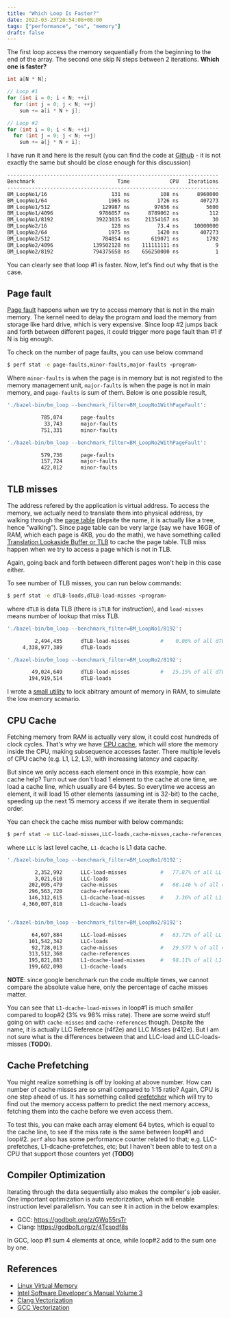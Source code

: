 ```yaml
---
title: "Which Loop Is Faster?"
date: 2022-03-23T20:54:08+08:00
tags: ["performance", "os", "memory"]
draft: false
---
```


The first loop access the memory sequentially from the beginning to the end of the array. The second one skip N steps between 2 iterations. **Which one is faster?**

<!--more-->

```cpp
int a[N * N];

// Loop #1
for (int i = 0; i < N; ++i)
  for (int j = 0; j < N; ++j)
    sum += a[i * N + j];

// Loop #2
for (int i = 0; i < N; ++i)
  for (int j = 0; j < N; ++j)
    sum += a[j * N + i];
```

I have run it and here is the result (you can find the code at [Github](https://github.com/hgminh95/which_loop_is_faster) - it is not exactly the same but should be close enough for this discussion)

```bash
---------------------------------------------------------------------
Benchmark                           Time             CPU   Iterations
---------------------------------------------------------------------
BM_LoopNo1/16                     131 ns          108 ns      8960000
BM_LoopNo1/64                    1965 ns         1726 ns       407273
BM_LoopNo1/512                 129987 ns        97656 ns         5600
BM_LoopNo1/4096               9786057 ns      8789062 ns          112
BM_LoopNo1/8192              39223035 ns     21354167 ns           30
BM_LoopNo2/16                     128 ns         73.4 ns     10000000
BM_LoopNo2/64                    1975 ns         1420 ns       407273
BM_LoopNo2/512                 784854 ns       619071 ns         1792
BM_LoopNo2/4096             139502128 ns    111111111 ns            9
BM_LoopNo2/8192             794375658 ns    656250000 ns            1
```

You can clearly see that loop #1 is faster. Now, let's find out why that is the case.

## Page fault

[Page fault](https://en.wikipedia.org/wiki/Page_fault) happens when we try to access memory that is not in the main memory. The kernel need to delay the program and load the memory from storage like hard drive, which is very expensive. Since loop #2 jumps back and forth between different pages, it could trigger more page fault than #1 if N is big enough.

To check on the number of page faults, you can use below command

```bash
$ perf stat -e page-faults,minor-faults,major-faults <program>
```

Where `minor-faults` is when the page is in memory but is not registed to the memory management unit, `major-faults` is when the page is not in main memory, and `page-faults` is sum of them. Below is one possible result,

```bash
'./bazel-bin/bm_loop --benchmark_filter=BM_LoopNo1WithPageFault':

           785,074      page-faults
            33,743      major-faults
           751,331      minor-faults

'./bazel-bin/bm_loop --benchmark_filter=BM_LoopNo2WithPageFault':

           579,736      page-faults
           157,724      major-faults
           422,012      minor-faults
```

## TLB misses

The address refered by the application is virtual address. To access the memory, we actually need to translate them into physical address, by walking through the [page table](https://en.wikipedia.org/wiki/Page_tabl) (depsite the name, it is actually like a tree, hence "walking"). Since page table can be very large (say we have 16GB of RAM, which each page is 4KB, you do the math), we have something called [Translation Lookaside Buffer or TLB](https://en.wikipedia.org/wiki/Translation_lookaside_buffer) to cache the page table. TLB miss happen when we try to access a page which is not in TLB.

Again, going back and forth between different pages won't help in this case either.

To see number of TLB misses, you can run below commands:

```bash
$ perf stat -e dTLB-loads,dTLB-load-misses <program>
```

where `dTLB` is data TLB (there is `iTLB` for instruction), and `load-misses` means number of lookup that miss TLB.

```bash
'./bazel-bin/bm_loop --benchmark_filter=BM_LoopNo1/8192':

         2,494,435      dTLB-load-misses          #    0.06% of all dTLB cache hits 
     4,338,977,389      dTLB-loads

'./bazel-bin/bm_loop --benchmark_filter=BM_LoopNo2/8192':

        49,024,649      dTLB-load-misses          #   25.15% of all dTLB cache hits 
       194,919,514      dTLB-loads
```

I wrote a [small utility](https://github.com/hgminh95/which_loop_is_faster/blob/master/lock_mem.cpp) to lock abitrary amount of memory in RAM, to simulate the low memory scenario.

## CPU Cache

Fetching memory from RAM is actually very slow, it could cost hundreds of clock cycles. That's why we have [CPU cache](https://en.wikipedia.org/wiki/CPU_cache), which will store the memory inside the CPU, making subsequence accesses faster. There multiple levels of CPU cache (e.g. L1, L2, L3), with increasing latency and capacity.

But since we only access each element once in this example, how can cache help? Turn out we don't load 1 element to the cache at one time, we load a cache line, which usually are 64 bytes. So everytime we access an element, it will load 15 other elements (assuming int is 32-bit) to the cache, speeding up the next 15 memory access if we iterate them in sequential order.

You can check the cache miss number with below commands:

```bash
$ perf stat -e LLC-load-misses,LLC-loads,cache-misses,cache-references,L1-dcache-load-misses,L1-dcache-loads <program>
```

where `LLC` is last level cache, `L1-dcache` is L1 data cache.


```bash
'./bazel-bin/bm_loop --benchmark_filter=BM_LoopNo1/8192':

         2,352,992      LLC-load-misses           #   77.87% of all LL-cache hits
         3,021,610      LLC-loads
       202,095,479      cache-misses              #   68.146 % of all cache refs  
       296,563,720      cache-references
       146,312,615      L1-dcache-load-misses     #    3.36% of all L1-dcache hits
     4,360,007,818      L1-dcache-loads


'./bazel-bin/bm_loop --benchmark_filter=BM_LoopNo2/8192':

        64,697,884      LLC-load-misses           #   63.72% of all LL-cache hits
       101,542,342      LLC-loads
        92,728,013      cache-misses              #   29.577 % of all cache refs  
       313,512,368      cache-references
       195,821,883      L1-dcache-load-misses     #   98.11% of all L1-dcache hits
       199,602,098      L1-dcache-loads
```

**NOTE**: since google benchmark run the code multiple times, we cannot compare the absolute value here, only the percentage of cache misses matter.

You can see that `L1-dcache-load-misses` in loop#1 is much smaller compared to loop#2 (3% vs 98% miss rate). There are some weird stuff going on with `cache-misses` and `cache-references` though. Despite the name, it is actually LLC Reference (r4f2e) and LLC Misses (r412e). But I am not sure what is the differences between that and LLC-load and LLC-loads-misses (**TODO**).


## Cache Prefetching

You might realize something is off by looking at above number. How can number of cache misses are so small compared to 1:15 ratio? Again, CPU is one step ahead of us. It has something called [prefetcher](https://en.wikipedia.org/wiki/Cache_prefetching) which will try to find out the memory access pattern to predict the next memory access, fetching them into the cache before we even access them.

To test this, you can make each array element 64 bytes, which is equal to the cache line, to see if the miss rate is the same between loop#1 and loop#2. `perf` also has some performance counter related to that; e.g. LLC-prefetches, L1-dcache-prefetches, etc; but I haven't been able to test on a CPU that support those counters yet (**TODO**)

## Compiler Optimization

Iterating through the data sequentially also makes the compiler's job easier. One important optimization is auto vectorization, which will enable instruction level parallelism. You can see it in action in the below examples:

- GCC: https://godbolt.org/z/GWq55rsTr
- Clang: https://godbolt.org/z/4Tcsodf8s

In GCC, loop #1 sum 4 elements at once, while loop#2 add to the sum one by one.

## References

- [Linux Virtual Memory](https://docs.kernel.org/vm/index.html)
- [Intel Software Developer's Manual Volume 3](https://www.intel.com/content/dam/www/public/us/en/documents/manuals/64-ia-32-architectures-software-developer-system-programming-manual-325384.pdf)
- [Clang Vectorization](https://llvm.org/docs/Vectorizers.html)
- [GCC Vectorization](http://gcc.gnu.org/projects/tree-ssa/vectorization.html)
